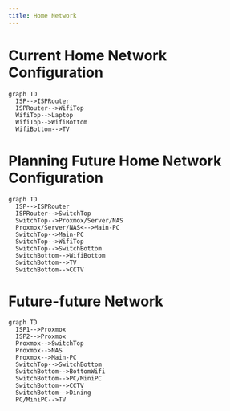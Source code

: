 ```yaml
---
title: Home Network
---
```


# Current Home Network Configuration

```mermaid
graph TD
  ISP-->ISPRouter
  ISPRouter-->WifiTop
  WifiTop-->Laptop
  WifiTop-->WifiBottom
  WifiBottom-->TV

```

# Planning Future Home Network Configuration

```mermaid
graph TD
  ISP-->ISPRouter
  ISPRouter-->SwitchTop
  SwitchTop-->Proxmox/Server/NAS
  Proxmox/Server/NAS<-->Main-PC
  SwitchTop-->Main-PC
  SwitchTop-->WifiTop
  SwitchTop-->SwitchBottom
  SwitchBottom-->WifiBottom
  SwitchBottom-->TV
  SwitchBottom-->CCTV
```

# Future-future Network

```mermaid
graph TD
  ISP1-->Proxmox
  ISP2-->Proxmox
  Proxmox-->SwitchTop
  Proxmox-->NAS
  Proxmox-->Main-PC
  SwitchTop-->SwitchBottom
  SwitchBottom-->BottomWifi
  SwitchBottom-->PC/MiniPC
  SwitchBottom-->CCTV
  SwitchBottom-->Dining
  PC/MiniPC-->TV
```
